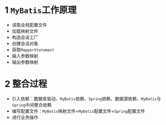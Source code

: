 ﻿# 1 `MyBatis`工作原理

- 读取全局配置文件
- 加载映射文件
- 构造会话工厂
- 创建会话对象
- 获取`MapperStatement`
- 输入参数映射
- 输出参数映射

# 2 整合过程
- 引入依赖：数据库驱动、`MyBatis`依赖、`Spring`依赖、数据源依赖、`MyBatis`与`Spring`中间整合依赖
- 编写配置文件：`MyBatis`映射文件+`MyBatis`配置文件+`Spring`配置文件
- 进行业务操作


